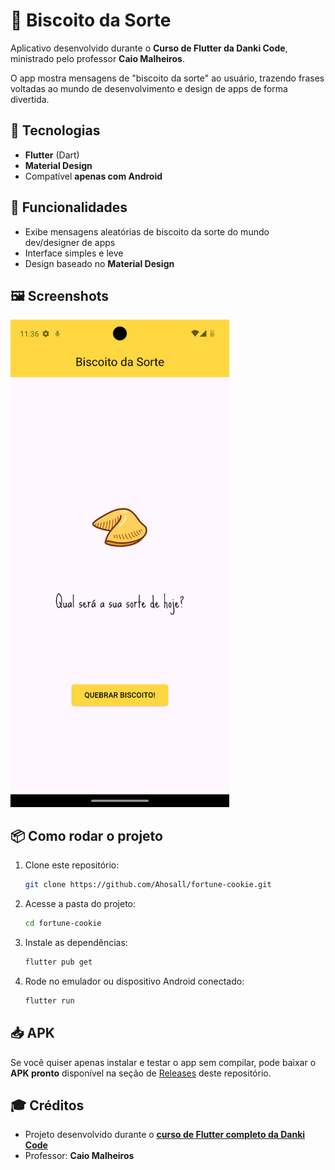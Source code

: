  
# 🍪 Biscoito da Sorte

Aplicativo desenvolvido durante o **Curso de Flutter da Danki Code**, ministrado pelo professor **Caio Malheiros**.

O app mostra mensagens de "biscoito da sorte" ao usuário, trazendo frases voltadas ao mundo de desenvolvimento e design de apps de forma divertida.
 
## 🚀 Tecnologias

* **Flutter** (Dart)
* **Material Design**
* Compatível **apenas com Android**

## 📱 Funcionalidades

* Exibe mensagens aleatórias de biscoito da sorte do mundo dev/designer de apps
* Interface simples e leve
* Design baseado no **Material Design** 

## 🖼️ Screenshots

<img src="./.github/assets/screenshot.png" width="350px"/>
 
## 📦 Como rodar o projeto

1. Clone este repositório:

   ```bash
   git clone https://github.com/Ahosall/fortune-cookie.git
   ```
2. Acesse a pasta do projeto:

   ```bash
   cd fortune-cookie
   ```
3. Instale as dependências:

   ```bash
   flutter pub get
   ```
4. Rode no emulador ou dispositivo Android conectado:

   ```bash
   flutter run
   ```

## 📥 APK

Se você quiser apenas instalar e testar o app sem compilar, pode baixar o **APK pronto** disponível na seção de [Releases](https://github.com/Ahosall/fortune-cookie/releases) deste repositório.
 
## 🎓 Créditos

- Projeto desenvolvido durante o [**curso de Flutter completo da Danki Code**](https://cursos.dankicode.com/curso-flutter-completo)
- Professor: **Caio Malheiros**
 

